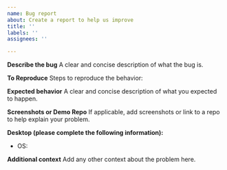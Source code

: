 ```yaml
---
name: Bug report
about: Create a report to help us improve
title: ''
labels: ''
assignees: ''

---
```


**Describe the bug**
A clear and concise description of what the bug is.

**To Reproduce**
Steps to reproduce the behavior:

**Expected behavior**
A clear and concise description of what you expected to happen.

**Screenshots or Demo Repo**
If applicable, add screenshots or link to a repo to help explain your problem.

**Desktop (please complete the following information):**
 - OS: 

**Additional context**
Add any other context about the problem here.
